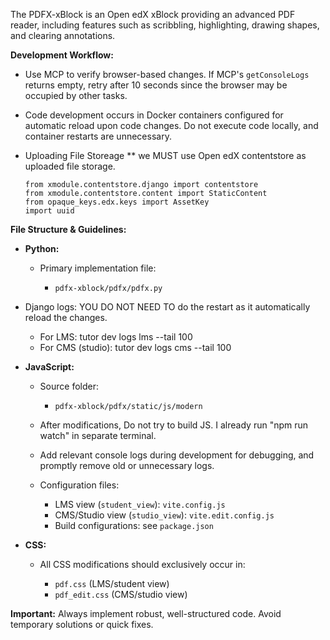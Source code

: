 The PDFX-xBlock is an Open edX xBlock providing an advanced PDF reader, including features such as scribbling, highlighting, drawing shapes, and clearing annotations.

**Development Workflow:**

* Use MCP to verify browser-based changes. If MCP's `getConsoleLogs` returns empty, retry after 10 seconds since the browser may be occupied by other tasks.

* Code development occurs in Docker containers configured for automatic reload upon code changes. Do not execute code locally, and container restarts are unnecessary.

* Uploading File Storeage
  ** we MUST use Open edX contentstore as uploaded file storage.
    ```
    from xmodule.contentstore.django import contentstore
    from xmodule.contentstore.content import StaticContent
    from opaque_keys.edx.keys import AssetKey
    import uuid
    ```

**File Structure & Guidelines:**

* **Python:**

  * Primary implementation file:

    * `pdfx-xblock/pdfx/pdfx.py`


* Django logs: YOU DO NOT NEED TO do the restart as it automatically reload the changes.
  * For LMS: tutor dev logs lms --tail 100
  * For CMS (studio): tutor dev logs cms --tail 100

* **JavaScript:**

  * Source folder:

    * `pdfx-xblock/pdfx/static/js/modern`

  * After modifications, Do not try to build JS. I already run "npm run watch" in separate terminal.

  * Add relevant console logs during development for debugging, and promptly remove old or unnecessary logs.

  * Configuration files:

    * LMS view (`student_view`): `vite.config.js`
    * CMS/Studio view (`studio_view`): `vite.edit.config.js`
    * Build configurations: see `package.json`

* **CSS:**

  * All CSS modifications should exclusively occur in:

    * `pdf.css` (LMS/student view)
    * `pdf_edit.css` (CMS/studio view)

**Important:** Always implement robust, well-structured code. Avoid temporary solutions or quick fixes.

